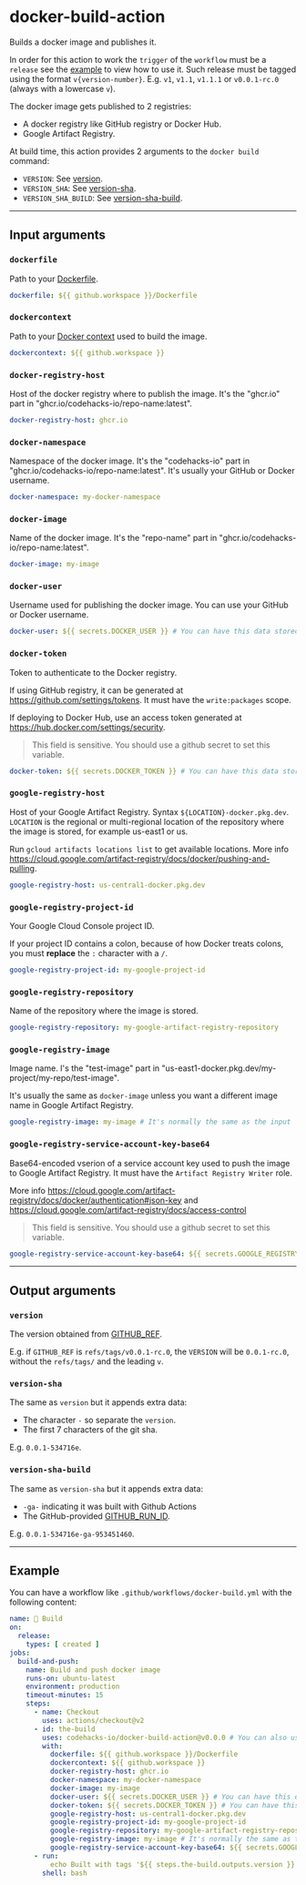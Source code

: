 # docker-build-action

Builds a docker image and publishes it.

In order for this action to work the `trigger` of the `workflow` must be a `release` see the [example](#example) to view how to use it. Such release must be tagged using the format `v{version-number}`. E.g. `v1`, `v1.1`, `v1.1.1` or `v0.0.1-rc.0` (always with a lowercase `v`).

The docker image gets published to 2 registries:

- A docker registry like GitHub registry or Docker Hub.
- Google Artifact Registry.

At build time, this action provides 2 arguments to the `docker build` command:
- `VERSION`: See [version](#version).
- `VERSION_SHA`: See [version-sha](#version-sha).
- `VERSION_SHA_BUILD`: See [version-sha-build](#version-sha-build).

-----

## Input arguments

### `dockerfile`

Path to your [Dockerfile](https://docs.docker.com/engine/reference/builder).

```yml
dockerfile: ${{ github.workspace }}/Dockerfile
```

### `dockercontext`

Path to your [Docker context](https://docs.docker.com/engine/context/working-with-contexts) used to build the image.

```yml
dockercontext: ${{ github.workspace }}
```

### `docker-registry-host`

Host of the docker registry where to publish the image. It's the "ghcr.io" part in "ghcr.io/codehacks-io/repo-name:latest".

```yml
docker-registry-host: ghcr.io
```

### `docker-namespace`

Namespace of the docker image. It's the "codehacks-io" part in "ghcr.io/codehacks-io/repo-name:latest". It's usually your GitHub or Docker username.

```yml
docker-namespace: my-docker-namespace
```

### `docker-image`

Name of the docker image. It's the "repo-name" part in "ghcr.io/codehacks-io/repo-name:latest".

```yml
docker-image: my-image
```

### `docker-user`

Username used for publishing the docker image. You can use your GitHub or Docker username.

```yml
docker-user: ${{ secrets.DOCKER_USER }} # You can have this data stored in any other secret.
```

### `docker-token`

Token to authenticate to the Docker registry.

If using GitHub registry, it can be generated at https://github.com/settings/tokens. It must have the `write:packages` scope.

If deploying to Docker Hub, use an access token generated at https://hub.docker.com/settings/security.

> This field is sensitive. You should use a github secret to set this variable.

```yml
docker-token: ${{ secrets.DOCKER_TOKEN }} # You can have this data stored in any other secret.
```

### `google-registry-host`

Host of your Google Artifact Registry. Syntax `${LOCATION}-docker.pkg.dev`. `LOCATION` is the regional or multi-regional location of the repository where the image is stored, for example us-east1 or us.

Run `gcloud artifacts locations list` to get available locations. More info https://cloud.google.com/artifact-registry/docs/docker/pushing-and-pulling.

```yml
google-registry-host: us-central1-docker.pkg.dev
```

### `google-registry-project-id`

Your Google Cloud Console project ID.

If your project ID contains a colon, because of how Docker treats colons, you must **replace** the `:` character with a `/`.

```yml
google-registry-project-id: my-google-project-id
```

### `google-registry-repository`

Name of the repository where the image is stored.

```yml
google-registry-repository: my-google-artifact-registry-repository
```

### `google-registry-image`

Image name. I's the "test-image" part in "us-east1-docker.pkg.dev/my-project/my-repo/test-image".

It's usually the same as `docker-image` unless you want a different image name in Google Artifact Registry.

```yml
google-registry-image: my-image # It's normally the same as the input `docker-image`.
```

### `google-registry-service-account-key-base64`

Base64-encoded vserion of a service account key used to push the image to Google Artifact Registry. It must have the `Artifact Registry Writer` role.

More info https://cloud.google.com/artifact-registry/docs/docker/authentication#json-key and https://cloud.google.com/artifact-registry/docs/access-control

> This field is sensitive. You should use a github secret to set this variable.

```yml
google-registry-service-account-key-base64: ${{ secrets.GOOGLE_REGISTRY_SERVICE_ACCOUNT_KEY_BASE64 }} # You can have this data stored in any other secret.
```

-----

## Output arguments

### `version`

The version obtained from [GITHUB_REF](https://docs.github.com/en/actions/learn-github-actions/environment-variables#default-environment-variables).

E.g. if `GITHUB_REF` is `refs/tags/v0.0.1-rc.0`, the `VERSION` will be `0.0.1-rc.0`, without the `refs/tags/` and the leading `v`.

### `version-sha`

The same as `version` but it appends extra data:

- The character `-` so separate the `version`.
- The first 7 characters of the git sha.

E.g. `0.0.1-534716e`.

### `version-sha-build`

The same as `version-sha` but it appends extra data:

- `-ga-` indicating it was built with Github Actions
- The GitHub-provided [GITHUB_RUN_ID](https://docs.github.com/en/actions/learn-github-actions/environment-variables#default-environment-variables).

E.g. `0.0.1-534716e-ga-953451460`.

-----

## Example

You can have a workflow like `.github/workflows/docker-build.yml` with the following content:

```yml
name: 🐳 Build
on:
  release:
    types: [ created ]
jobs:
  build-and-push:
    name: Build and push docker image
    runs-on: ubuntu-latest
    environment: production
    timeout-minutes: 15
    steps:
      - name: Checkout
        uses: actions/checkout@v2
      - id: the-build
        uses: codehacks-io/docker-build-action@v0.0.0 # You can also use the main branch
        with:
          dockerfile: ${{ github.workspace }}/Dockerfile
          dockercontext: ${{ github.workspace }}
          docker-registry-host: ghcr.io
          docker-namespace: my-docker-namespace
          docker-image: my-image
          docker-user: ${{ secrets.DOCKER_USER }} # You can have this data stored in any other secret.
          docker-token: ${{ secrets.DOCKER_TOKEN }} # You can have this data stored in any other secret.
          google-registry-host: us-central1-docker.pkg.dev
          google-registry-project-id: my-google-project-id
          google-registry-repository: my-google-artifact-registry-repository
          google-registry-image: my-image # It's normally the same as the input `docker-image`.
          google-registry-service-account-key-base64: ${{ secrets.GOOGLE_REGISTRY_SERVICE_ACCOUNT_KEY_BASE64 }} # You can have this data stored in any other secret.
      - run:
          echo Built with tags '${{ steps.the-build.outputs.version }}', '${{ steps.the-build.outputs.version-sha }}' and '${{ steps.the-build.outputs.version-sha-build }}'.
        shell: bash
```
